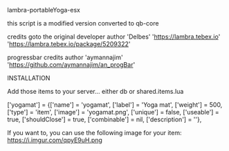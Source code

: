 lambra-portableYoga-esx

this script is a modified version converted to qb-core

credits goto the original developer 
author 'Delbes'
'https://lambra.tebex.io'
'https://lambra.tebex.io/package/5209322'

progressbar credits
author 'aymannajim'
'https://github.com/aymannajim/an_progBar'


INSTALLATION

Add those items to your server... either db or shared.items.lua

['yogamat'] 				 	= {['name'] = 'yogamat', 			    ['label'] = 'Yoga mat', 		['weight'] = 500, 		['type'] = 'item', 		['image'] = 'yogamat.png', 			['unique'] = false, 	['useable'] = true, 	['shouldClose'] = true,	   ['combinable'] = nil,   ['description'] = ''},

If you want to, you can use the following image for your item: https://i.imgur.com/qpyE9uH.png
